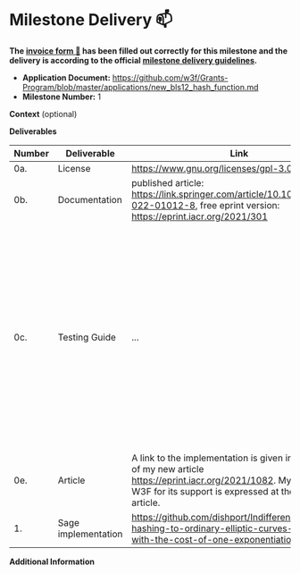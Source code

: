 # Milestone Delivery :mailbox:

**The [invoice form :pencil:](https://docs.google.com/forms/d/e/1FAIpQLSfmNYaoCgrxyhzgoKQ0ynQvnNRoTmgApz9NrMp-hd8mhIiO0A/viewform) has been filled out correctly for this milestone and the delivery is according to the official [milestone delivery guidelines](https://github.com/w3f/Grants-Program/blob/master/docs/milestone-deliverables-guidelines.md).**

- **Application Document:** https://github.com/w3f/Grants-Program/blob/master/applications/new_bls12_hash_function.md
- **Milestone Number:** 1

**Context** (optional)

**Deliverables**

| Number | Deliverable         | Link                                                                                                                                                                                   | Notes                                                                                                                                                                                                                                                                            |
| ------ | ------------------- | -------------------------------------------------------------------------------------------------------------------------------------------------------------------------------------- | -------------------------------------------------------------------------------------------------------------------------------------------------------------------------------------------------------------------------------------------------------------------------------- |
| 0a.    | License             | https://www.gnu.org/licenses/gpl-3.0.html                                                                                                                                              | ...                                                                                                                                                                                                                                                                              |
| 0b.    | Documentation       | published article: https://link.springer.com/article/10.1007/s10623-022-01012-8, free eprint version: https://eprint.iacr.org/2021/301                                                 | ...                                                                                                                                                                                                                                                                              |
| 0c.    | Testing Guide       | ...                                                                                                                                                                                    | The main function prints the hash point H(s) = (X:Y:Z) = (x:y:1) on an elliptic curve, where s is a random string, X, Y, Z are the projective coordinates, and x, y are the affine ones, that is x = X/Z, y = Y/Z. Also, inline documentation on the implementation is provided. |
| 0e.    | Article             | A link to the implementation is given in Section 1.1 of my new article https://eprint.iacr.org/2021/1082. My gratitude to W3F for its support is expressed at the end of that article. | ...                                                                                                                                                                                                                                                                              |
| 1.     | Sage implementation | https://github.com/dishport/Indifferentiable-hashing-to-ordinary-elliptic-curves-of-j-0-with-the-cost-of-one-exponentiation                                                            | ...                                                                                                                                                                                                                                                                              |

**Additional Information**
